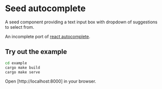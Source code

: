 # Seed autocomplete

A seed component providing a text input box with dropdown of suggestions to select from.

An incomplete port of [react autocomplete](https://github.com/reactjs/react-autocomplete).

## Try out the example

```sh
cd example
cargo make build
cargo make serve
```

Open [http://localhost:8000] in your browser.
